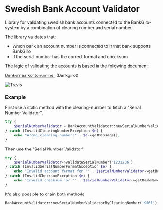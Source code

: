 # Swedish Bank Account Validator

Library for validating swedish bank accounts connected to the BankGiro-system by a combination of clearing number
and serial number.

The library validates that:
* Which bank an account number is connected to if that bank supports BankGiro
* If the serial number has the correct format and checksum

The logic of validating the accounts is based in the following document:

[Bankernas kontonummer](https://www.bankgirot.se/globalassets/dokument/anvandarmanualer/bankernaskontonummeruppbyggnad_anvandarmanual_sv.pdf) (Bankgirot)

![Travis](https://travis-ci.org/olanorlander/swedish-bank-account-validator.svg)

### Example
First use a static method with the clearing-number to fetch a "Serial Number Validator".
```php
try {
    $serialNumberValidator = BankAccountValidator::newSerialNumberValidatorByClearingNumber('9661');
} catch (InvalidClearingNumberException $e) {
    echo "Wrong clearing-number:" . $e->getMessage();
}
```

Then use the "Serial Number Validator".
```php
try {
    $serialNumberValidator->validateSerialNumber('1231236')
} catch (InvalidSerialNumberFormatException $e) {
    echo 'Invalid account format for "' . $serialNumberValidator->getBankName() . '": ' . $e->getMessage();
} catch (InvalidChecksumException $e) {
    echo 'Invalid checksum for "' . $serialNumberValidator->getBankName() . '": ' . $e->getMessage();
}
```

It's also possible to chain both methods
```php
BankAccountValidator::newSerialNumberValidatorByClearingNumber('9661')->validateSerialNumber('1231236');
```

